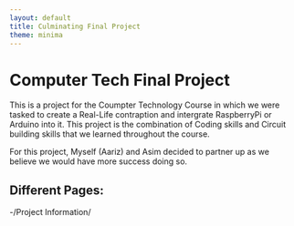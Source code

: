 ```yaml
---
layout: default
title: Culminating Final Project
theme: minima
---
```


# Computer Tech Final Project

This is a project for the Coumpter Technology Course in which we were tasked to create a Real-Life contraption and intergrate RaspberryPi or Arduino into it. This project is the combination of Coding skills and Circuit building skills that we learned throughout the course.

For this project, Myself (Aariz) and Asim decided to partner up as we believe we would have more success doing so.

## Different Pages:
-/Project Information/
